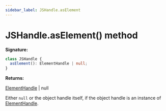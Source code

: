 ```yaml
---
sidebar_label: JSHandle.asElement
---
```


# JSHandle.asElement() method

**Signature:**

```typescript
class JSHandle {
  asElement(): ElementHandle | null;
}
```

**Returns:**

[ElementHandle](./puppeteer.elementhandle.md) \| null

Either `null` or the object handle itself, if the object handle is an instance of [ElementHandle](./puppeteer.elementhandle.md).
